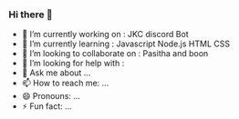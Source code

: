 ### Hi there 👋


- 🔭 I’m currently working on : JKC discord Bot 
- 🌱 I’m currently learning : Javascript Node.js HTML CSS
- 👯 I’m looking to collaborate on : Pasitha and boon
- 🤔 I’m looking for help with : 
- 💬 Ask me about ...
- 📫 How to reach me: ...
- 😄 Pronouns: ...
- ⚡ Fun fact: ...


 
